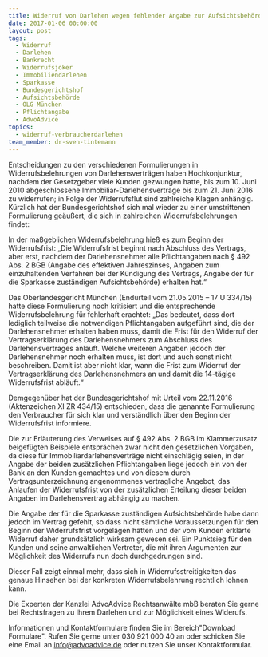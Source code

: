 ```yaml
---
title: Widerruf von Darlehen wegen fehlender Angabe zur Aufsichtsbehörde?
date: 2017-01-06 00:00:00
layout: post
tags:
  - Widerruf
  - Darlehen
  - Bankrecht
  - Widerrufsjoker
  - Immobiliendarlehen
  - Sparkasse
  - Bundesgerichtshof
  - Aufsichtsbehörde
  - OLG München
  - Pflichtangabe
  - AdvoAdvice
topics:
  - widerruf-verbraucherdarlehen
team_member: dr-sven-tintemann
---
```



Entscheidungen zu den verschiedenen Formulierungen in Widerrufsbelehrungen von Darlehensverträgen haben Hochkonjunktur, nachdem der Gesetzgeber viele Kunden gezwungen hatte, bis zum 10. Juni 2010 abgeschlossene Immobiliar-Darlehensverträge bis zum 21. Juni 2016 zu widerrufen; in Folge der Widerrufsflut sind zahlreiche Klagen anhängig. Kürzlich hat der Bundesgerichtshof sich mal wieder zu einer umstrittenen Formulierung geäußert, die sich in zahlreichen Widerrufsbelehrungen findet:

In der maßgeblichen Widerrufsbelehrung hieß es zum Beginn der Widerrufsfrist: „Die Widerrufsfrist beginnt nach Abschluss des Vertrags, aber erst, nachdem der Darlehensnehmer alle Pflichtangaben nach § 492 Abs. 2 BGB (Angabe des effektiven Jahreszinses, Angaben zum einzuhaltenden Verfahren bei der Kündigung des Vertrags, Angabe der für die Sparkasse zuständigen Aufsichtsbehörde) erhalten hat.“

Das Oberlandesgericht München (Endurteil vom 21.05.2015 – 17 U 334/15) hatte diese Formulierung noch kritisiert und die entsprechende Widerrufsbelehrung für fehlerhaft erachtet: „Das bedeutet, dass dort lediglich teilweise die notwendigen Pflichtangaben aufgeführt sind, die der Darlehensnehmer erhalten haben muss, damit die Frist für den Widerruf der Vertragserklärung des Darlehensnehmers zum Abschluss des Darlehensvertrages anläuft. Welche weiteren Angaben jedoch der Darlehensnehmer noch erhalten muss, ist dort und auch sonst nicht beschreiben. Damit ist aber nicht klar, wann die Frist zum Widerruf der Vertragserklärung des Darlehensnehmers an und damit die 14-tägige Widerrufsfrist abläuft.“

Demgegenüber hat der Bundesgerichtshof mit Urteil vom 22.11.2016 (Aktenzeichen XI ZR 434/15) entschieden, dass die genannte Formulierung den Verbraucher für sich klar und verständlich über den Beginn der Widerrufsfrist informiere.

Die zur Erläuterung des Verweises auf § 492 Abs. 2 BGB im Klammerzusatz beigefügten Beispiele entsprächen zwar nicht den gesetzlichen Vorgaben, da diese für Immobiliardarlehensverträge nicht einschlägig seien, in der Angabe der beiden zusätzlichen Pflichtangaben liege jedoch ein von der Bank an den Kunden gemachtes und von diesem durch Vertragsunterzeichnung angenommenes vertragliche Angebot, das Anlaufen der Widerrufsfrist von der zusätzlichen Erteilung dieser beiden Angaben im Darlehensvertrag abhängig zu machen.

Die Angabe der für die Sparkasse zuständigen Aufsichtsbehörde habe dann jedoch im Vertrag gefehlt, so dass nicht sämtliche Voraussetzungen für den Beginn der Widerrufsfrist vorgelägen hätten und der vom Kunden erklärte Widerruf daher grundsätzlich wirksam gewesen sei. Ein Punktsieg für den Kunden und seine anwaltlichen Vertreter, die mit ihren Argumenten zur Möglichkeit des Widerrufs nun doch durchgedrungen sind.

Dieser Fall zeigt einmal mehr, dass sich in Widerrufsstreitigkeiten das genaue Hinsehen bei der konkreten Widerrufsbelehrung rechtlich lohnen kann.

Die Experten der Kanzlei AdvoAdvice Rechtsanwälte mbB beraten Sie gerne bei Rechtsfragen zu Ihrem Darlehen und zur Möglichkeit eines Widerufs.

Informationen und Kontaktformulare finden Sie im Bereich"Download Formulare". Rufen Sie gerne unter 030 921 000 40 an oder schicken Sie eine Email an info@advoadvice.de oder nutzen Sie unser Kontaktformular.